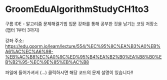 # GroomEduAlgorithmStudyCH1to3
구름 IDE - 알고리즘 문제해결기법 입문 강좌를 통해 공부한 것을 남기는 코딩 저장소 (챕터 1부터 3까지)

강좌 주소: https://edu.goorm.io/learn/lecture/554/%EC%95%8C%EA%B3%A0%EB%A6%AC%EC%A6%98-%EB%AC%B8%EC%A0%9C%ED%95%B4%EA%B2%B0%EA%B8%B0%EB%B2%95-%EC%9E%85%EB%AC%B8

파일에 들어가셔서 (...) 클릭하시면 해당 코드의 문제 설명이 있습니다!!

